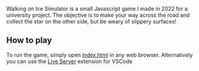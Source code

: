 Walking on Ice Simulator is a small Javascript game I made in 2022 for a university project.
The objective is to make your way across the road and collect the star on the other side, but be weary of slippery surfaces!

## How to play
To run the game, simply open [index.html](index.html) in any web browser. Alternatively you can use the [Live Server](https://marketplace.visualstudio.com/items?itemName=ritwickdey.LiveServer) extension for VSCode
